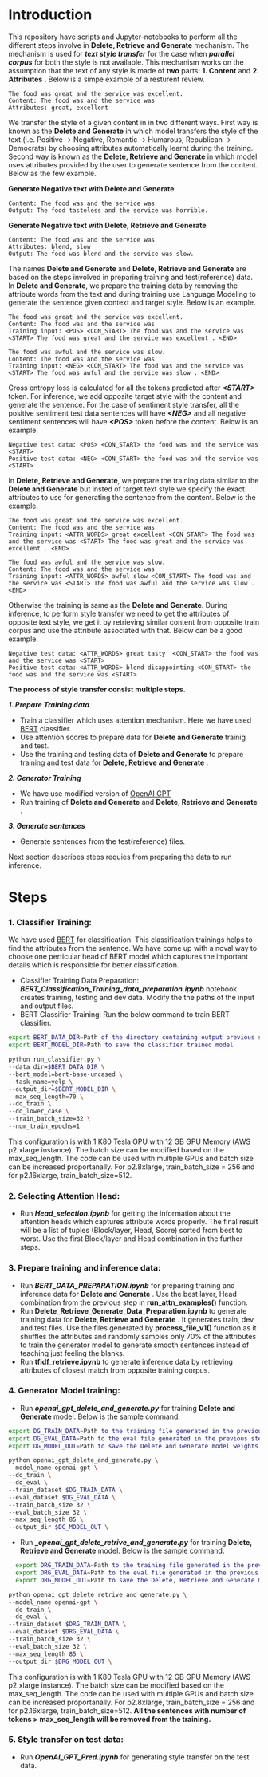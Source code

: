 # Introduction
This repository have scripts and Jupyter-notebooks to perform all the different steps involve in **Delete, Retrieve and Generate** mechanism. 
The mechanism is used for **_text style transfer_** for the case when **_parallel corpus_** for both the style is not available. This mechanism works on the assumption that the text of any style is made of **two** parts: **1. Content** and **2. Attributes** . Below is a simpe example of a resturent review.
```
The food was great and the service was excellent.
Content: The food was and the service was
Attributes: great, excellent
```
We transfer the style of a given content in in two different ways. First way is known as the **Delete and Generate** in which model transfers the style of the text (i.e. Positive -> Negative, Romantic -> Humarous, Republican -> Democrats) by choosing attributes automatically learnt during the training. Second way is known as the **Delete, Retrieve and Generate** in which model uses attributes provided by the user to generate sentence from the content. Below as the few example.

**Generate Negative text with Delete and Generate**
```
Content: The food was and the service was
Output: The food tasteless and the service was horrible.
```

**Generate Negative text with Delete, Retrieve and Generate**
```
Content: The food was and the service was
Attributes: blend, slow
Output: The food was blend and the service was slow.
```
The names **Delete and Generate** and **Delete, Retrieve and Generate** are based on the steps involved in preparing training and test(reference) data. In **Delete and Generate**,  we prepare the training data by removing the attribute words from the text and during training use Language Modeling to generate the sentence given context and target style. Below is an example.
```
The food was great and the service was excellent.
Content: The food was and the service was
Training input: <POS> <CON_START> The food was and the service was <START> The food was great and the service was excellent . <END>

The food was awful and the service was slow.
Content: The food was and the service was
Training input: <NEG> <CON_START> The food was and the service was <START> The food was awful and the service was slow . <END>
```
Cross entropy loss is calculated for all the tokens predicted after **_\<START\>_** token. For inference, we add opposite target style with the content and generate the sentence. For the case of sentiment style transfer, all the positive sentiment test data sentences will have **_\<NEG\>_** and all negative sentiment sentences will have **_\<POS\>_** token before the content. Below is an example.
```
Negative test data: <POS> <CON_START> the food was and the service was <START> 
Positive test data: <NEG> <CON_START> the food was and the service was <START> 
```

In **Delete, Retrieve and Generate**, we prepare the training data similar to the **Delete and Generate** but insted of target text style we specify the exact attributes to use for generating the sentence from the content. Below is the example.
```
The food was great and the service was excellent.
Content: The food was and the service was
Training input: <ATTR_WORDS> great excellent <CON_START> The food was and the service was <START> The food was great and the service was excellent . <END>

The food was awful and the service was slow.
Content: The food was and the service was
Training input: <ATTR_WORDS> awful slow <CON_START> The food was and the service was <START> The food was awful and the service was slow . <END>
```
Otherwise the training is same as the **Delete and Generate**. During inference, to perform style transfer we need to get the attributes of opposite text style, we get it by retrieving similar content from opposite train corpus and use the attribute associated with that. Below can be a good example.   

```
Negative test data: <ATTR_WORDS> great tasty  <CON_START> the food was and the service was <START> 
Positive test data: <ATTR_WORDS> blend disappointing <CON_START> the food was and the service was <START> 
```


**The process of style transfer consist multiple steps.** 

**_1. Prepare Training data_**
  * Train a classifier which uses attention mechanism. Here we have used [BERT](https://arxiv.org/abs/1810.04805) classifier.
  * Use attention scores to prepare data for **Delete and Generate** trainig and test.
  * Use the training and testing data of **Delete and Generate** to prepare training and test data for **Delete, Retrieve and Generate** .  
  
**_2. Generator Training_**
  * We have use modified version of [OpenAI GPT](https://github.com/huggingface/pytorch-pretrained-BERT/blob/master/examples/run_openai_gpt.py) 
  * Run training of **Delete and Generate** and **Delete, Retrieve and Generate** . 
 
**_3. Generate sentences_**
  * Generate sentences from the test(reference) files.

Next section describes steps requies from preparing the data to run inference. 
# Steps
### 1. Classifier Training:
We have used [BERT](https://arxiv.org/abs/1810.04805) for classification. This classification trainings helps to find the attributes from the sentence. We have come up with a noval way to choose one perticular head of BERT model which captures the important details which is responsible for better classification. 
  * Classifier Training Data Preparation: **_BERT_Classification_Training_data_preparation.ipynb_** notebook creates training, testing and dev data. Modify the the paths of the input and output files.
  * BERT Classifier Training: Run the below command to train BERT classifier.
  ```bash
  export BERT_DATA_DIR=Path of the directory containing output previous step (train.csv, dev.csv)
  export BERT_MODEL_DIR=Path to save the classifier trained model
  ```
  
  ``` bash
  python run_classifier.py \
  --data_dir=$BERT_DATA_DIR \
  --bert_model=bert-base-uncased \
  --task_name=yelp \
  --output_dir=$BERT_MODEL_DIR \
  --max_seq_length=70 \
  --do_train \
  --do_lower_case \
  --train_batch_size=32 \
  --num_train_epochs=1 
  ```
This configuration is with 1 K80 Tesla GPU with 12 GB GPU Memory (AWS p2.xlarge instance). The batch size can be modified based on the max_seq_length. The code can be used with multiple GPUs and batch size can be increased proportanally. For p2.8xlarge, train_batch_size = 256 and for p2.16xlarge, train_batch_size=512.


### 2. Selecting Attention Head:
  * Run **_Head_selection.ipynb_** for getting the information about the attention heads which captures attribute words properly. The final result will be a list of tuples (Block/layer, Head, Score) sorted from best to worst. Use the first Block/layer and Head combination in the further steps.

### 3. Prepare training and inference data:
  * Run **_BERT_DATA_PREPARATION.ipynb_** for preparing training and inference data for **Delete and Generate** . Use the best layer, Head combination from the previous step in **run_attn_examples()** function.
  * Run **Delete_Retrieve_Generate_Data_Preparation.ipynb** to generate training data for **Delete, Retrieve and Generate** . It generates train, dev and test files. Use the files generated by **process_file_v1()** function as it shuffles the attributes and randomly samples only 70% of the attributes to train the generator model to generate smooth sentences instead of teaching just feeling the blanks.
  * Run **tfidf_retrieve.ipynb** to generate inference data by retrieving attributes of closest match from opposite training corpus. 
  
### 4. Generator Model training:
  * Run **_openai_gpt_delete_and_generate.py_** for training **Delete and Generate** model. Below is the sample command.
  ```bash
  export DG_TRAIN_DATA=Path to the training file generated in the previous step
  export DG_EVAL_DATA=Path to the eval file generated in the previous step
  export DG_MODEL_OUT=Path to save the Delete and Generate model weights
  ```
  ```bash
  python openai_gpt_delete_and_generate.py \
  --model_name openai-gpt \
  --do_train \
  --do_eval \
  --train_dataset $DG_TRAIN_DATA \
  --eval_dataset $DG_EVAL_DATA \
  --train_batch_size 32 \
  --eval_batch_size 32 \
  --max_seq_length 85 \
  --output_dir $DG_MODEL_OUT \ 
  ```

  * Run **__openai_gpt_delete_retrive_and_generate.py_** for training **Delete, Retrieve and Generate** model. Below is the sample command.
```bash
  export DRG_TRAIN_DATA=Path to the training file generated in the previous step
  export DRG_EVAL_DATA=Path to the eval file generated in the previous step
  export DRG_MODEL_OUT=Path to save the Delete, Retrieve and Generate model weights
  ```
  ```bash
  python openai_gpt_delete_retrive_and_generate.py \
  --model_name openai-gpt \
  --do_train \
  --do_eval \
  --train_dataset $DRG_TRAIN_DATA \
  --eval_dataset $DRG_EVAL_DATA \
  --train_batch_size 32 \
  --eval_batch_size 32 \
  --max_seq_length 85 \
  --output_dir $DRG_MODEL_OUT \ 
  ```

This configuration is with 1 K80 Tesla GPU with 12 GB GPU Memory (AWS p2.xlarge instance). The batch size can be modified based on the max_seq_length. The code can be used with multiple GPUs and batch size can be increased proportanally. For p2.8xlarge, train_batch_size = 256 and for p2.16xlarge, train_batch_size=512. **All the sentences with number of tokens > max_seq_length will be removed from the training.**

### 5. Style transfer on test data:
  * Run **_OpenAI_GPT_Pred.ipynb_** for generating style transfer on the test data.
